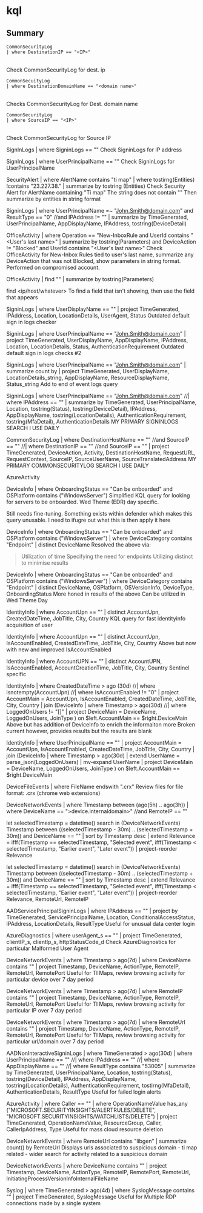 # kql

## Summary

```kql
CommonSecurityLog
| where DestinationIP == "<IP>"
```
<br>
Check CommonSecurityLog for dest. ip

```kql
CommonSecuityLog
| where DestinationDomainName == "<domain name>"
```
<br>
Checks CommonSecurityLog for Dest. domain name

```kql
CommonSecurityLog
| where SourceIP == "<IP>"
```
<br>
Check CommonSecurityLog for Source IP

SignInLogs
| where SigninLogs == "<IP>"
Check SigninLogs for IP address

SignInLogs
| where UserPrincipalName == "<User Email>"
Check SigninLogs for UserPrincipalName

SecurityAlert
| where AlertName contains "ti map"
| where tostirng(Entities) !contains "23.227.38."
| summarize by tostring (Entities)
Check Security Alert for AlertName containing "Ti map"
The string does not contain "<ip>"
Then summarize by entities in string format

SigninLogs
| where UserPrincipalName =~ "John.Smith@domain.com" and ResultType == "0" //and IPAddress != "<IP>"
| summarize by TimeGenerated, UserPrincipalName, AppDisplayName, IPAddress, tostring(DeviceDetail)

OfficeActivity
| where Operation == "New-InboxRule and UserId contains "<User's last name>"
| summarize by tostring(Parameters) and DeviceAction != "Blocked" and UserId contains "<User's last name>"
Check OfficeActivity for New-Inbox Rules tied to user's last name, summarize any DeviceAction that was not Blocked, show parameters in string format. Performed on compromised account.

OfficeActivity
| find "<domain>"
| summarize by tostring(Parameters)

find <ip/host/whatever>
To find a field that isn't showing, then use the field that appears

SigninLogs
| where UserDisplayName == "<Username>"
| project TimeGenerated, IPAddress, Location, LocationDetails, UserAgent, Status
Outdated default sign in logs checker

SigninLogs
| where UserPrincipalName == "John.Smith@domain.com"
| project TimeGenerated, UserDisplayName, AppDisplayName, IPAddress, Location, LocationDetails, Status, AuthenticationRequirement
Outdated default sign in logs checks #2

SigninLogs
| where UserPrincipalName == "John.Smith@domain.com"
| summarize count by <field>
| project TimeGenerated, UserDisplayName, LocationDetails_string, AppDisplayName, ResourceDisplayName, Status_string
Add to end of event logs query

SigninLogs
| where UserPrincipalName == "John.Smith@domain.com"
//| where IPAddress == "<IP>"
| summarize by TimeGenerated, UserPrincipalName, Location, tostring(Status), tostring(DeviceDetail), IPAddress, AppDisplayName, tostring(LocationDetails), AuthenticationRequirement, tostring(MfaDetail), AuthenticationDetails
MY PRIMARY SIGNINLOGS SEARCH I USE DAILY

CommonSecurityLog
| where DestinationHostName == "<domain>" //and SourceIP == "<IP>"
//| where DestinationIP == "<IP>" //and SourceIP == "<IP>"
| project TimeGenerated, DeviceAction, Activity, DestinationHostName, RequestURL, RequestContext, SourceIP, SourceUserName, SourceTranslatedAddress
MY PRIMARY COMMONSECURITYLOG SEARCH I USE DAILY

AzureActivity

DeviceInfo
| where OnboardingStatus == "Can be onboarded" and OSPlatform contains ("WindowsServer")
Simplified KQL query for looking for servers to be onboarded. Wed Theme (EDR) day specific.

Still needs fine-tuning. Something exists within defender which makes this query unusable. I need to ifugre out what this is then apply it here

DeviceInfo
| where OnboardingStatus == "Can be onboarded" and OSPlatform contains ("WindowsServer")
| where DeviceCategory contains "Endpoint"
| distinct DeviceName
Resolved the above via:
> Utilization of time
> Specifying the need for endpoints
> Utilizing distinct to minimise results

DeviceInfo
| where OnboardingStatus == "Can be onboarded" and OSPlatform contains ("WindowsServer")
| where DeviceCategory contains "Endpoint"
| distinct DeviceName, OSPlatform, OSVersionInfo, DeviceType, OnboardingStatus
More honed in results of the above
Can be utilized in Wed Theme Day

IdentityInfo
| where AccountUpn == "<user>"
| distinct AccountUpn, CreatedDateTime, JobTitle, City, Country
KQL query for fast identityinfo acquisition of user

IdentityInfo
| where AccountUpn == "<user>"
| distinct AccountUpn, IsAccountEnabled, CreatedDateTime, JobTitle, City, Country
Above but now with new and improved IsAccountEnabled

IdentityInfo
| where AccountUPN == "<user>"
| distinct AccountUPN, IsAccountEnabled, AccountCreationTime, JobTitle, City, Country
Sentinel specific

IdentityInfo
| where CreatedDateTime > ago (30d)
//| where isnotempty(AccountUpn)
//| where IsAccountEnabled != "0"
| project AccountMain = AccountUpn, IsAccountEnabled, CreatedDateTime, JobTitle, City, Country
| join (DeviceInfo
  | where Timestamp > ago(30d)
//| where LoggedOnUsers != "[]"
  | project DeviceMain = DeviceName, LoggedOnUsers, JoinType
  )
  on $left.AccountMain == $right.DeviceMain
Above but has addition of DeviceInfo to enrich the informaiton more
Broken current however, provides results but the results are blank

IdentityInfo
| where UserPrincipalName == "<user>"
| project AccountMain = AccountUpn, IsAccountEnabled, CreatedDateTime, JobTitle, City, Country
| join (DeviceInfo
  | where Timestamp > ago(30d)
  | extend UserName = parse_json(LoggedOnUsers)
  | mv-expand UserName
  | project DeviceMain = DeviceName, LoggedOnUsers, JoinType
  )
  on $left.AccountMain == $right.DeviceMain

DeviceFileEvents
| where FileName endswith ".crx"
Review files for file format: .crx (chrome web extensions)

DeviceNetworkEvents
| where Timestamp between (ago(5h) .. ago(3h))
| where DeviceName == ">device.internaldomain>" //and RemoteIP == "<IP>"

let selectedTimestamp = datetime(<time>)
search in (DeviceNetworkEvents)
Timestamp between ((selectedTimestamp - 30m) .. (selectedTimestamp + 30m))
and DeviceName == "<device>"
| sort by Timestamp desc
| extend Relevance = ifff(Timestamp == selectedTimestamp, "Selected event", ifff(Timestamp < selectedTimestamp, "Earlier event", "Later event"))
| project-reorder Relevance

let selectedTimestamp = datetime(<time>)
search in (DeviceNetworkEvents)
Timestamp between ((selectedTimestamp - 30m) .. (selectedTimestamp + 30m))
and DeviceName == "<device>"
| sort by Timestamp desc
| extend Relevance = ifff(Timestamp == selectedTimestamp, "Selected event", ifff(Timestamp < selectedTimestamp, "Earlier event", "Later event"))
| project-reorder Relevance, RemoteUrl, RemoteIP

AADServicePrincipalSigninLogs
| where IPAddress == "<IP>"
| project by TimeGenerated, ServicePrincipalName, Location, ConditionalAccessStatus, IPAddress, LocationDetails, ResultType
Useful for unusual data center login

AzureDiagnostics
| where userAgent_s == "<useragent>"
| project TimeGenerated, clientIP_s, clientIp_s, httpStatusCode_d
Check AzureDiagnostics for particular Malformed User Agent

DeviceNetworkEvents
| where Timestamp > ago(7d)
| where DeviceName contains "<device>"
| project Timestamp, DeviceName, ActionType, RemoteIP, RemoteUrl, RemotePort
Useful for TI Maps, review browsing activity for particular device over 7 day period

DeviceNetworkEvents
| where Timestamp > ago(7d)
| where RemoteIP contains "<IP>"
| project Timestamp, DeviceName, ActionType, RemoteIP, RemoteUrl, RemotePort
Useful for TI Maps, review browsing activity for particular IP over 7 day period

DeviceNetworkEvents
| where Timestamp > ago(7d)
| where RemoteUrl contains "<Url>"
| project Timestamp, DeviceName, ActionType, RemoteIP, RemoteUrl, RemotePort
Useful for TI Maps, review browsing activity for particular url/domain over 7 day period

AADNonInteractiveSigninLogs
| where TimeGenerated > ago(30d)
| where UserPrincipalName == "<User>"
//| where IPAddress == "<IP>"
//| where AppDisplayName == "<App>"
//| where ResultType contains "53005"
| summarize by TimeGenerated, UserPrincipalName, Location, tostring(Status), tostring(DeviceDetail), IPAddress, AppDisplayName, tostring(LocationDetails), AuthenticationRequirement, tostirng(MfaDetail), AuthenticationDetails, ResultType
Useful for failed login alerts

AzureActivity
| where Caller == "<Caller>"
| where OperationNameValue has_any ("MICROSOFT.SECURITYINSIGHTS/ALERTRULES/DELETE", "MICROSOFT.SECURITYINSIGHTS/WATCHLISTS/DELETE")
| project TimeGenerated, OperationNameValue, ResourceGroup, Caller, CallerIpAddress, Type
Useful for mass cloud resource deletion

DeviceNetworkEvents
| where RemoteUrl contains "libgen"
| summarize count() by RemoteUrl
Displays urls associated to suspicious domain - ti map related - wider search for activity related to a suspicious domain

DeviceNetworkEvents
| where DeviceName contains "<Device>"
| project Timestamp, DeviceName, ActionType, RemoteIP, RemotePort, RemoteUrl, InitiatingProcessVersionInfoInternalFileName

Syslog
| where TimeGenerated > ago(4d)
| where SyslogMessage contains "<svc account>"
| project TimeGenerated, SyslogMessage
Useful for Multiple RDP connections made by a single system
